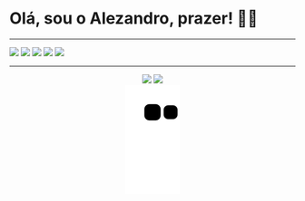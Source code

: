 # Olá, sou o Alezandro, prazer! ✌🏾
---
<div>
    <img width="40" src="https://cdn.jsdelivr.net/gh/devicons/devicon/icons/javascript/javascript-plain.svg">  
    <img width="40" src="https://cdn.jsdelivr.net/gh/devicons/devicon/icons/react/react-original.svg" />     
    <img width="40" src="https://cdn.jsdelivr.net/gh/devicons/devicon/icons/bootstrap/bootstrap-plain.svg" /> 
    <img width="40" src="https://cdn.jsdelivr.net/gh/devicons/devicon/icons/sass/sass-original.svg" />   
    <img width="40" src="https://cdn.jsdelivr.net/gh/devicons/devicon/icons/firebase/firebase-plain.svg" />
</div>

---

<div align="center">
    <img width="400vh" src="https://github-readme-stats.vercel.app/api/top-langs/?username=zandrocr&theme=algolia&hide_border=false&include_all_commits=false&count_private=false&layout=compact"/>
    <img width="400vh" src="https://github-readme-streak-stats.herokuapp.com/?user=zandrocr&theme=algolia&hide_border=false"/>
</div>

<div align="center">
<img src="https://github.com/zandrocr/zandrocr/blob/output/github-contribution-grid-snake.svg">
</div>
